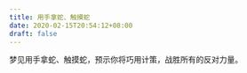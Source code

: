 ```yaml
---
title: 用手拿蛇、触摸蛇
date: 2020-02-15T20:54:12+08:00
draft: false
---
```


梦见用手拿蛇、触摸蛇，预示你将巧用计策，战胜所有的反对力量。<br>
